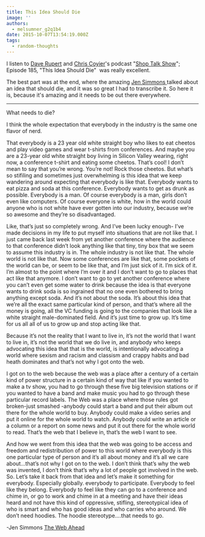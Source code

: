 ```yaml
---
title: This Idea Should Die
image: ''
authors:
  - melsumner_g2q1b4
date: 2015-10-07T13:54:19.000Z
tags:
  - random-thoughts
---
```

I listen to <a href="http://daverupert.com/" target="_blank">Dave Rupert</a> and <a href="http://chriscoyier.net/" target="_blank">Chris Coyier</a>'s podcast "<a href="http://shoptalkshow.com/" target="_blank">Shop Talk Show</a>"; Episode 185, "This Idea Should Die"  was really excellent.

The best part was at the end, where the amazing <a href="http://jensimmons.com/" target="_blank">Jen Simmons </a>talked about an idea that should die, and it was so great I had to transcribe it. So here it is, because it's amazing and it needs to be out there everywhere.

-----------------------------------

What needs to die?

I think the whole expectation that everybody in the industry is the same one flavor of nerd.

That everybody is a 23 year old white straight boy who likes to eat cheetos and play video games and wear t-shirts from conferences. And maybe you are a 23-year old white straight boy living in Silicon Valley wearing, right now, a conference t-shirt and eating some cheetos. That’s cool! I don’t mean to say that you’re wrong. You’re not! Rock those cheetos. But what’s so stifiling and sometimes just overwhelming is this idea that we keep wandering around expecting that everybody is like that. Everybody wants to eat pizza and soda at this conference. Everybody wants to get as drunk as possible. Everybody is a man. Of course everybody is a man, girls don’t even like computers. Of course everyone is white, how in the world could anyone who is not white have ever gotten into our industry, because we’re so awesome and they’re so disadvantaged.

Like, that’s just so completely wrong. And I’ve been lucky enough- I’ve made decisions in my life to put myself into situations that are not like that. I just came back last week from yet another conference where the audience to that conference didn’t look anything like that tiny, tiny box that we seem to assume this industry is in. The whole industry is not like that. The whole world is not like that. Now some conferences are like that, some pockets of the world can be, or seem to be like that, and I’m just sick of it. I’m sick of it. I’m almost to the point where I’m over it and I don’t want to go to places that act like that anymore. I don’t want to go to yet another conference where you can’t even get some water to drink because the idea is that everyone wants to drink soda is so ingrained that no one even bothered to bring anything except soda. And it’s not about the soda. It’s about this idea that we’re all the exact same particular kind of person, and that’s where all the money is going, all the VC funding is going to the companies that look like a white straight male-dominated field. And it’s just time to grow up. It’s time for us all all of us to grow up and stop acting like that.

Because it’s not the reality that I want to live in, it’s not the world that I want to live in, it’s not the world that we do live in, and anybody who keeps advocating this idea that that is the world, is intentionally advocating a world where sexism and racism and classism and crappy habits and bad heath dominates and that’s not why I got onto the web.

I got on to the web because the web was a place after a century of a certain kind of power structure in a certain kind of way that like if you wanted to make a tv show, you had to go through these five big television stations or if you wanted to have a band and make music you had to go through these particular record labels. The Web was a place where those rules got broken-just smashed -anybody could start a band and put their album out there for the whole world to buy. Anybody could make a video series and put it online for the whole world to watch. Anybody could write an article or a column or a report on some news and put it out there for the whole world to read. That’s the web that I believe in, that’s the web I want to see.

And how we went from this idea that the web was going to be access and freedom and redistribution of power to this world where everybody is this one particular type of person and it’s all about money and it’s all we care about...that’s not why I got on to the web. I don’t think that’s why the web was invented, I don’t think that’s why a lot of people got involved in the web. So. Let’s take it back from that idea and let’s make it something for everybody. Especially globally. everybody to participate. Everybody to feel like they belong. Everybody to feel like they can go to a conference and chime in, or go to work and chime in at a meeting and have their ideas heard and not have this kind of oppressive, stifling, stereotypical idea of who is smart and who has good ideas and who carries who around. We don’t need hoodies. The hoodie stereotype….that needs to go.

-Jen Simmons
<a href="http://thewebahead.net/" target="_blank">The Web Ahead</a>